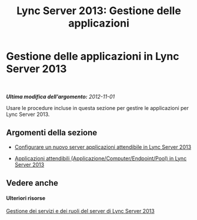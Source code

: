 ﻿---
title: 'Lync Server 2013: Gestione delle applicazioni'
TOCTitle: Gestione delle applicazioni
ms:assetid: 34d8bbd0-3010-4b5e-8846-7ae7a0753cbb
ms:mtpsurl: https://technet.microsoft.com/it-it/library/JJ688019(v=OCS.15)
ms:contentKeyID: 49887517
ms.date: 08/24/2015
mtps_version: v=OCS.15
ms.translationtype: HT
---

# Gestione delle applicazioni in Lync Server 2013

 

_**Ultima modifica dell'argomento:** 2012-11-01_

Usare le procedure incluse in questa sezione per gestire le applicazioni per Lync Server 2013.

## Argomenti della sezione

  - [Configurare un nuovo server applicazioni attendibile in Lync Server 2013](lync-server-2013-configure-a-new-trusted-application-server.md)

  - [Applicazioni attendibili (Applicazione/Computer/Endpoint/Pool) in Lync Server 2013](lync-server-2013-trusted-applications-application-computer-endpoint-pool.md)

## Vedere anche

#### Ulteriori risorse

[Gestione dei servizi e dei ruoli del server di Lync Server 2013](lync-server-2013-managing-lync-server-services-and-server-roles.md)

